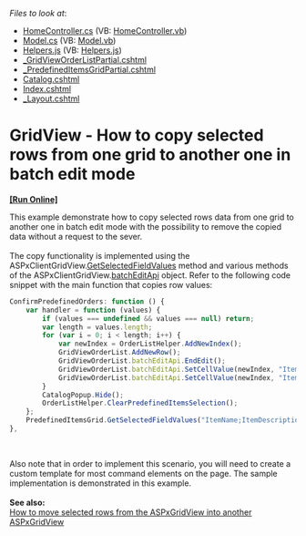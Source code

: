 <!-- default file list -->
*Files to look at*:

* [HomeController.cs](./CS/CopyValuesFromAnotherGrid/Controllers/HomeController.cs) (VB: [HomeController.vb](./VB/CopyValuesFromAnotherGrid/Controllers/HomeController.vb))
* [Model.cs](./CS/CopyValuesFromAnotherGrid/Models/Model.cs) (VB: [Model.vb](./VB/CopyValuesFromAnotherGrid/Models/Model.vb))
* [Helpers.js](./CS/CopyValuesFromAnotherGrid/Scripts/Helpers.js) (VB: [Helpers.js](./VB/CopyValuesFromAnotherGrid/Scripts/Helpers.js))
* [_GridViewOrderListPartial.cshtml](./CS/CopyValuesFromAnotherGrid/Views/Home/_GridViewOrderListPartial.cshtml)
* [_PredefinedItemsGridPartial.cshtml](./CS/CopyValuesFromAnotherGrid/Views/Home/_PredefinedItemsGridPartial.cshtml)
* [Catalog.cshtml](./CS/CopyValuesFromAnotherGrid/Views/Home/Catalog.cshtml)
* [Index.cshtml](./CS/CopyValuesFromAnotherGrid/Views/Home/Index.cshtml)
* [_Layout.cshtml](./CS/CopyValuesFromAnotherGrid/Views/Shared/_Layout.cshtml)
<!-- default file list end -->
# GridView - How to copy selected rows from one grid to another one in batch edit mode
<!-- run online -->
**[[Run Online]](https://codecentral.devexpress.com/t466784)**
<!-- run online end -->


<p>This example demonstrate how to copy selected rows data from one grid to another one in batch edit mode with the possibility to remove the copied data without a request to the sever.<br><br>The copy functionality is implemented using the ASPxClientGridView.<a href="https://documentation.devexpress.com/aspnet/DevExpressWebScriptsASPxClientGridView_GetSelectedFieldValuestopic.aspx">GetSelectedFieldValues</a> method and various methods of the ASPxClientGridView.<a href="https://documentation.devexpress.com/aspnet/DevExpressWebScriptsASPxClientGridView_batchEditApitopic.aspx">batchEditApi</a> object. Refer to the following code snippet with the main function that copies row values:</p>


```js
ConfirmPredefinedOrders: function () {
    var handler = function (values) {
        if (values === undefined && values === null) return;
        var length = values.length;
        for (var i = 0; i < length; i++) {
            var newIndex = OrderListHelper.AddNewIndex();
            GridViewOrderList.AddNewRow();
            GridViewOrderList.batchEditApi.EndEdit();
            GridViewOrderList.batchEditApi.SetCellValue(newIndex, "ItemName", values[i][0]);
            GridViewOrderList.batchEditApi.SetCellValue(newIndex, "ItemDescription", values[i][1]);
        }
        CatalogPopup.Hide();
        OrderListHelper.ClearPredefinedItemsSelection();
    };
    PredefinedItemsGrid.GetSelectedFieldValues("ItemName;ItemDescription", handler);
},

```


<p> </p>
<p>Also note that in order to implement this scenario, you will need to create a custom template for most command elements on the page. The sample implementation is demonstrated in this example.<br><br><strong>See also:</strong><br><a href="https://www.devexpress.com/Support/Center/Example/Details/E2636">How to move selected rows from the ASPxGridView into another ASPxGridView</a></p>

<br/>


